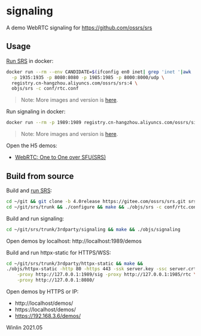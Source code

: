 # signaling

A demo WebRTC signaling for https://github.com/ossrs/srs

## Usage

[Run SRS](https://github.com/ossrs/srs/tree/4.0release#usage) in docker:

```bash
docker run --rm --env CANDIDATE=$(ifconfig en0 inet| grep 'inet '|awk '{print $2}') \
  -p 1935:1935 -p 8080:8080 -p 1985:1985 -p 8000:8000/udp \
  registry.cn-hangzhou.aliyuncs.com/ossrs/srs:4 \
  objs/srs -c conf/rtc.conf
```

> Note: More images and version is [here](https://cr.console.aliyun.com/repository/cn-hangzhou/ossrs/srs/images).

Run signaling in docker:

```bash
docker run --rm -p 1989:1989 registry.cn-hangzhou.aliyuncs.com/ossrs/signaling:1
```

> Note: More images and version is [here](https://cr.console.aliyun.com/repository/cn-hangzhou/ossrs/signaling/images). 

Open the H5 demos:

* [WebRTC: One to One over SFU(SRS)](http://localhost:1989/demos/one2one.html?autostart=true)

## Build from source

Build and [run SRS](https://github.com/ossrs/srs/tree/4.0release#usage):

```bash
cd ~/git && git clone -b 4.0release https://gitee.com/ossrs/srs.git srs &&
cd ~/git/srs/trunk && ./configure && make && ./objs/srs -c conf/rtc.conf
```

Build and run signaling:

```bash
cd ~/git/srs/trunk/3rdparty/signaling && make && ./objs/signaling
```

Open demos by localhost: http://localhost:1989/demos

Build and run httpx-static for HTTPS/WSS:

```bash
cd ~/git/srs/trunk/3rdparty/httpx-static && make &&
./objs/httpx-static -http 80 -https 443 -ssk server.key -ssc server.crt \
    -proxy http://127.0.0.1:1989/sig -proxy http://127.0.0.1:1985/rtc \
    -proxy http://127.0.0.1:8080/
```

Open demos by HTTPS or IP:

* http://localhost/demos/
* https://localhost/demos/
* https://192.168.3.6/demos/

Winlin 2021.05
